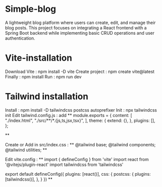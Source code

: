 # Simple-blog
A lightweight blog platform where users can create, edit, and manage their blog posts. This project focuses on integrating a React frontend with a Spring Boot backend while implementing basic CRUD operations and user authentication.

# Vite-installation 
Download Vite : npm install -D vite
Create project : npm create vite@latest
Finally : npm install
Run : npm run dev

# Tailwind installation 
Install : npm install -D tailwindcss postcss autoprefixer
Init : npx tailwindcss init
Edit tailwind.config.js : add 
**
module.exports = {
  content: [
    "./index.html",
    "./src/**/*.{js,ts,jsx,tsx}",
  ],
  theme: {
    extend: {},
  },
  plugins: [],
};

**

Create or Add in src/index.css :
**
@tailwind base;
@tailwind components;
@tailwind utilities;
**

Edit vite.config :
**
import { defineConfig } from 'vite'
import react from '@vitejs/plugin-react'
import tailwindcss from 'tailwindcss'

export default defineConfig({
  plugins: [react()],
  css: {
    postcss: {
      plugins: [tailwindcss()],
    },
  }
})
**